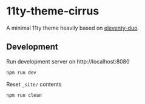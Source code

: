 # 11ty-theme-cirrus

A minimal 11ty theme heavily based on [eleventy-duo](https://github.com/yinkakun/eleventy-duo).

## Development

Run development server on http://localhost:8080

```sh
npm run dev
```

Reset `_site/` contents

```sh
npm run clean
```
